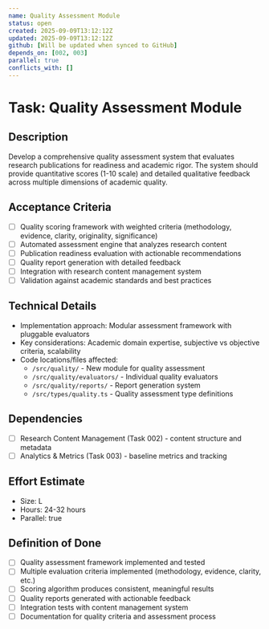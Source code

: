 ```yaml
---
name: Quality Assessment Module
status: open
created: 2025-09-09T13:12:12Z
updated: 2025-09-09T13:12:12Z
github: [Will be updated when synced to GitHub]
depends_on: [002, 003]
parallel: true
conflicts_with: []
---
```


# Task: Quality Assessment Module

## Description
Develop a comprehensive quality assessment system that evaluates research publications for readiness and academic rigor. The system should provide quantitative scores (1-10 scale) and detailed qualitative feedback across multiple dimensions of academic quality.

## Acceptance Criteria
- [ ] Quality scoring framework with weighted criteria (methodology, evidence, clarity, originality, significance)
- [ ] Automated assessment engine that analyzes research content
- [ ] Publication readiness evaluation with actionable recommendations
- [ ] Quality report generation with detailed feedback
- [ ] Integration with research content management system
- [ ] Validation against academic standards and best practices

## Technical Details
- Implementation approach: Modular assessment framework with pluggable evaluators
- Key considerations: Academic domain expertise, subjective vs objective criteria, scalability
- Code locations/files affected:
  - `/src/quality/` - New module for quality assessment
  - `/src/quality/evaluators/` - Individual quality evaluators
  - `/src/quality/reports/` - Report generation system
  - `/src/types/quality.ts` - Quality assessment type definitions

## Dependencies
- [ ] Research Content Management (Task 002) - content structure and metadata
- [ ] Analytics & Metrics (Task 003) - baseline metrics and tracking

## Effort Estimate
- Size: L
- Hours: 24-32 hours
- Parallel: true

## Definition of Done
- [ ] Quality assessment framework implemented and tested
- [ ] Multiple evaluation criteria implemented (methodology, evidence, clarity, etc.)
- [ ] Scoring algorithm produces consistent, meaningful results
- [ ] Quality reports generated with actionable feedback
- [ ] Integration tests with content management system
- [ ] Documentation for quality criteria and assessment process